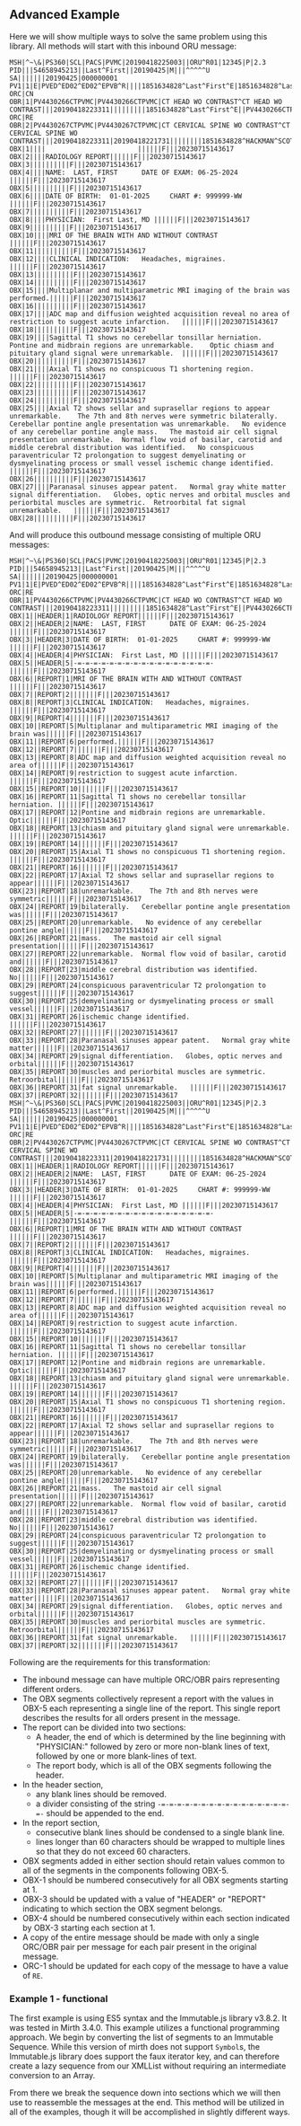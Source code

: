## Advanced Example
Here we will show multiple ways to solve the same problem using this library.
All methods will start with this inbound ORU message:

```
MSH|^~\&|PS360|SCL|PACS|PVMC|20190418225003||ORU^R01|12345|P|2.3
PID|||54658945213||Last^First||20190425|M|||^^^^^U SA|||||||20190425|000000001
PV1|1|E|PVED^ED02^ED02^EPVB^R||||1851634828^Last^First^E|1851634828^Last^First^E||1|||||||||370144214|||||||||||||||||||||||||20190418220755
ORC|CN
OBR|1|PV4430266CTPVMC|PV4430266CTPVMC|CT HEAD WO CONTRAST^CT HEAD WO CONTRAST|||20190418223311|||||||||1851634828^Last^First^E||PV4430266CTPVMC|1|1|286701130|20190418224856||CT|F||^^^20190418221731^20190418221355^S|||||0052005^Last^First^A||||20190418221500
ORC|RE
OBR|2|PV4430267CTPVMC|PV4430267CTPVMC|CT CERVICAL SPINE WO CONTRAST^CT CERVICAL SPINE WO CONTRAST|||20190418223311|20190418221731||||||||1851634828^HACKMAN^SCOTT^E||PV4430267CTPVMC|1|1|286701131|20190418224856||CT|F||^^^20190418221731^20190418221340^S|||||0052005^Last^First^A||||20190418222000
OBX|1||||						||||||F|||20230715143617
OBX|2||||RADIOLOGY REPORT||||||F|||20230715143617
OBX|3||||||||||F|||20230715143617
OBX|4||||NAME:  LAST, FIRST      DATE OF EXAM: 06-25-2024 ||||||F|||20230715143617
OBX|5||||||||||F|||20230715143617
OBX|6||||DATE OF BIRTH:  01-01-2025     CHART #: 999999-WW ||||||F|||20230715143617
OBX|7||||||||||F|||20230715143617
OBX|8||||PHYSICIAN:  First Last, MD ||||||F|||20230715143617
OBX|9||||||||||F|||20230715143617
OBX|10||||MRI OF THE BRAIN WITH AND WITHOUT CONTRAST ||||||F|||20230715143617
OBX|11||||||||||F|||20230715143617
OBX|12||||CLINICAL INDICATION:   Headaches, migraines.  ||||||F|||20230715143617
OBX|13||||||||||F|||20230715143617
OBX|14||||||||||F|||20230715143617
OBX|15||||Multiplanar and multiparametric MRI imaging of the brain was performed.||||||F|||20230715143617
OBX|16||||||||||F|||20230715143617
OBX|17||||ADC map and diffusion weighted acquisition reveal no area of restriction to suggest acute infarction.   ||||||F|||20230715143617
OBX|18||||||||||F|||20230715143617
OBX|19||||Sagittal T1 shows no cerebellar tonsillar herniation.  Pontine and midbrain regions are unremarkable.    Optic chiasm and pituitary gland signal were unremarkable.  ||||||F|||20230715143617
OBX|20||||||||||F|||20230715143617
OBX|21||||Axial T1 shows no conspicuous T1 shortening region.   ||||||F|||20230715143617
OBX|22||||||||||F|||20230715143617
OBX|23||||||||||F|||20230715143617
OBX|24||||||||||F|||20230715143617
OBX|25||||Axial T2 shows sellar and suprasellar regions to appear unremarkable.    The 7th and 8th nerves were symmetric bilaterally.   Cerebellar pontine angle presentation was unremarkable.   No evidence of any cerebellar pontine angle mass.   The mastoid air cell signal presentation unremarkable.  Normal flow void of basilar, carotid and middle cerebral distribution was identified.   No conspicuous paraventricular T2 prolongation to suggest demyelinating or dysmyelinating process or small vessel ischemic change identified.   ||||||F|||20230715143617
OBX|26||||||||||F|||20230715143617
OBX|27||||Paranasal sinuses appear patent.   Normal gray white matter signal differentiation.   Globes, optic nerves and orbital muscles and periorbital muscles are symmetric.  Retroorbital fat signal unremarkable.   ||||||F|||20230715143617
OBX|28||||||||||F|||20230715143617
```

And will produce this outbound message consisting of multiple ORU messages:

```
MSH|^~\&|PS360|SCL|PACS|PVMC|20190418225003||ORU^R01|12345|P|2.3
PID|||54658945213||Last^First||20190425|M|||^^^^^U SA|||||||20190425|000000001
PV1|1|E|PVED^ED02^ED02^EPVB^R||||1851634828^Last^First^E|1851634828^Last^First^E||1|||||||||370144214|||||||||||||||||||||||||20190418220755
ORC|RE
OBR|1|PV4430266CTPVMC|PV4430266CTPVMC|CT HEAD WO CONTRAST^CT HEAD WO CONTRAST|||20190418223311|||||||||1851634828^Last^First^E||PV4430266CTPVMC|1|1|286701130|20190418224856||CT|F||^^^20190418221731^20190418221355^S|||||0052005^Last^First^A||||20190418221500
OBX|1||HEADER|1|RADIOLOGY REPORT||||||F|||20230715143617
OBX|2||HEADER|2|NAME:  LAST, FIRST      DATE OF EXAM: 06-25-2024 ||||||F|||20230715143617
OBX|3||HEADER|3|DATE OF BIRTH:  01-01-2025     CHART #: 999999-WW ||||||F|||20230715143617
OBX|4||HEADER|4|PHYSICIAN:  First Last, MD ||||||F|||20230715143617
OBX|5||HEADER|5|-=-=-=-=-=-=-=-=-=-=-=-=-=-=-=-=-=-||||||F|||20230715143617
OBX|6||REPORT|1|MRI OF THE BRAIN WITH AND WITHOUT CONTRAST ||||||F|||20230715143617
OBX|7||REPORT|2|||||||F|||20230715143617
OBX|8||REPORT|3|CLINICAL INDICATION:   Headaches, migraines.  ||||||F|||20230715143617
OBX|9||REPORT|4|||||||F|||20230715143617
OBX|10||REPORT|5|Multiplanar and multiparametric MRI imaging of the brain was||||||F|||20230715143617
OBX|11||REPORT|6|performed.||||||F|||20230715143617
OBX|12||REPORT|7|||||||F|||20230715143617
OBX|13||REPORT|8|ADC map and diffusion weighted acquisition reveal no area of||||||F|||20230715143617
OBX|14||REPORT|9|restriction to suggest acute infarction.   ||||||F|||20230715143617
OBX|15||REPORT|10|||||||F|||20230715143617
OBX|16||REPORT|11|Sagittal T1 shows no cerebellar tonsillar herniation. ||||||F|||20230715143617
OBX|17||REPORT|12|Pontine and midbrain regions are unremarkable.    Optic||||||F|||20230715143617
OBX|18||REPORT|13|chiasm and pituitary gland signal were unremarkable.  ||||||F|||20230715143617
OBX|19||REPORT|14|||||||F|||20230715143617
OBX|20||REPORT|15|Axial T1 shows no conspicuous T1 shortening region.   ||||||F|||20230715143617
OBX|21||REPORT|16|||||||F|||20230715143617
OBX|22||REPORT|17|Axial T2 shows sellar and suprasellar regions to appear||||||F|||20230715143617
OBX|23||REPORT|18|unremarkable.    The 7th and 8th nerves were symmetric||||||F|||20230715143617
OBX|24||REPORT|19|bilaterally.   Cerebellar pontine angle presentation was||||||F|||20230715143617
OBX|25||REPORT|20|unremarkable.   No evidence of any cerebellar pontine angle||||||F|||20230715143617
OBX|26||REPORT|21|mass.   The mastoid air cell signal presentation||||||F|||20230715143617
OBX|27||REPORT|22|unremarkable.  Normal flow void of basilar, carotid and||||||F|||20230715143617
OBX|28||REPORT|23|middle cerebral distribution was identified.   No||||||F|||20230715143617
OBX|29||REPORT|24|conspicuous paraventricular T2 prolongation to suggest||||||F|||20230715143617
OBX|30||REPORT|25|demyelinating or dysmyelinating process or small vessel||||||F|||20230715143617
OBX|31||REPORT|26|ischemic change identified.   ||||||F|||20230715143617
OBX|32||REPORT|27|||||||F|||20230715143617
OBX|33||REPORT|28|Paranasal sinuses appear patent.   Normal gray white matter||||||F|||20230715143617
OBX|34||REPORT|29|signal differentiation.   Globes, optic nerves and orbital||||||F|||20230715143617
OBX|35||REPORT|30|muscles and periorbital muscles are symmetric.  Retroorbital||||||F|||20230715143617
OBX|36||REPORT|31|fat signal unremarkable.   ||||||F|||20230715143617
OBX|37||REPORT|32|||||||F|||20230715143617
MSH|^~\&|PS360|SCL|PACS|PVMC|20190418225003||ORU^R01|12345|P|2.3
PID|||54658945213||Last^First||20190425|M|||^^^^^U SA|||||||20190425|000000001
PV1|1|E|PVED^ED02^ED02^EPVB^R||||1851634828^Last^First^E|1851634828^Last^First^E||1|||||||||370144214|||||||||||||||||||||||||20190418220755
ORC|RE
OBR|2|PV4430267CTPVMC|PV4430267CTPVMC|CT CERVICAL SPINE WO CONTRAST^CT CERVICAL SPINE WO CONTRAST|||20190418223311|20190418221731||||||||1851634828^HACKMAN^SCOTT^E||PV4430267CTPVMC|1|1|286701131|20190418224856||CT|F||^^^20190418221731^20190418221340^S|||||0052005^Last^First^A||||20190418222000
OBX|1||HEADER|1|RADIOLOGY REPORT||||||F|||20230715143617
OBX|2||HEADER|2|NAME:  LAST, FIRST      DATE OF EXAM: 06-25-2024 ||||||F|||20230715143617
OBX|3||HEADER|3|DATE OF BIRTH:  01-01-2025     CHART #: 999999-WW ||||||F|||20230715143617
OBX|4||HEADER|4|PHYSICIAN:  First Last, MD ||||||F|||20230715143617
OBX|5||HEADER|5|-=-=-=-=-=-=-=-=-=-=-=-=-=-=-=-=-=-||||||F|||20230715143617
OBX|6||REPORT|1|MRI OF THE BRAIN WITH AND WITHOUT CONTRAST ||||||F|||20230715143617
OBX|7||REPORT|2|||||||F|||20230715143617
OBX|8||REPORT|3|CLINICAL INDICATION:   Headaches, migraines.  ||||||F|||20230715143617
OBX|9||REPORT|4|||||||F|||20230715143617
OBX|10||REPORT|5|Multiplanar and multiparametric MRI imaging of the brain was||||||F|||20230715143617
OBX|11||REPORT|6|performed.||||||F|||20230715143617
OBX|12||REPORT|7|||||||F|||20230715143617
OBX|13||REPORT|8|ADC map and diffusion weighted acquisition reveal no area of||||||F|||20230715143617
OBX|14||REPORT|9|restriction to suggest acute infarction.   ||||||F|||20230715143617
OBX|15||REPORT|10|||||||F|||20230715143617
OBX|16||REPORT|11|Sagittal T1 shows no cerebellar tonsillar herniation. ||||||F|||20230715143617
OBX|17||REPORT|12|Pontine and midbrain regions are unremarkable.    Optic||||||F|||20230715143617
OBX|18||REPORT|13|chiasm and pituitary gland signal were unremarkable.  ||||||F|||20230715143617
OBX|19||REPORT|14|||||||F|||20230715143617
OBX|20||REPORT|15|Axial T1 shows no conspicuous T1 shortening region.   ||||||F|||20230715143617
OBX|21||REPORT|16|||||||F|||20230715143617
OBX|22||REPORT|17|Axial T2 shows sellar and suprasellar regions to appear||||||F|||20230715143617
OBX|23||REPORT|18|unremarkable.    The 7th and 8th nerves were symmetric||||||F|||20230715143617
OBX|24||REPORT|19|bilaterally.   Cerebellar pontine angle presentation was||||||F|||20230715143617
OBX|25||REPORT|20|unremarkable.   No evidence of any cerebellar pontine angle||||||F|||20230715143617
OBX|26||REPORT|21|mass.   The mastoid air cell signal presentation||||||F|||20230715143617
OBX|27||REPORT|22|unremarkable.  Normal flow void of basilar, carotid and||||||F|||20230715143617
OBX|28||REPORT|23|middle cerebral distribution was identified.   No||||||F|||20230715143617
OBX|29||REPORT|24|conspicuous paraventricular T2 prolongation to suggest||||||F|||20230715143617
OBX|30||REPORT|25|demyelinating or dysmyelinating process or small vessel||||||F|||20230715143617
OBX|31||REPORT|26|ischemic change identified.   ||||||F|||20230715143617
OBX|32||REPORT|27|||||||F|||20230715143617
OBX|33||REPORT|28|Paranasal sinuses appear patent.   Normal gray white matter||||||F|||20230715143617
OBX|34||REPORT|29|signal differentiation.   Globes, optic nerves and orbital||||||F|||20230715143617
OBX|35||REPORT|30|muscles and periorbital muscles are symmetric.  Retroorbital||||||F|||20230715143617
OBX|36||REPORT|31|fat signal unremarkable.   ||||||F|||20230715143617
OBX|37||REPORT|32|||||||F|||20230715143617
```

Following are the requirements for this transformation:
- The inbound message can have multiple ORC/OBR pairs representing different
   orders.
- The OBX segments collectively represent a report with the values in OBX-5
  each representing a single line of the report. This single report describes
  the results for all orders present in the message.
- The report can be divided into two sections:
  - A header, the end of which is determined by the line beginning with
    "PHYSICIAN:" followed by zero or more non-blank lines of text, followed by
    one or more blank-lines of text.
  - The report body, which is all of the OBX segments following the header.
- In the header section,
  - any blank lines should be removed.
  - a divider consisting of the string `-=-=-=-=-=-=-=-=-=-=-=-=-=-=-=-=-=-`
    should be appended to the end.
- In the report section,
  - consecutive blank lines should be condensed to a single blank line.
  - lines longer than 60 characters should be wrapped to multiple lines so that
    they do not exceed 60 characters.
- OBX segments added in either section should retain values common to all of
  the segments in the components following OBX-5.
- OBX-1 should be numbered consecutively for all OBX segments starting at 1.
- OBX-3 should be updated with a value of "HEADER" or "REPORT" indicating to
  which section the OBX segment belongs.
- OBX-4 should be numbered consecutively within each section indicated by OBX-3
  starting each section at 1.
- A copy of the entire message should be made with only a single ORC/OBR pair
  per message for each pair present in the original message.
- ORC-1 should be updated for each copy of the message to have a value of `RE`.

### Example 1 - functional
The first example is using ES5 syntax and the Immutable.js library v3.8.2. It
was tested in Mirth 3.4.0. This example utilizes a functional programming
approach. We begin by converting the list of segments to an Immutable Sequence.
While this version of mirth does not support `Symbol`s, the Immutable.js
library does support the faux iterator key, and can therefore create a
lazy sequence from our XMLList without requiring an intermediate conversion
to an Array.

From there we break the sequence down into sections which we will then use to
reassemble the messages at the end. This method will be utilized in all of the
examples, though it will be accomplished in slightly different ways.
